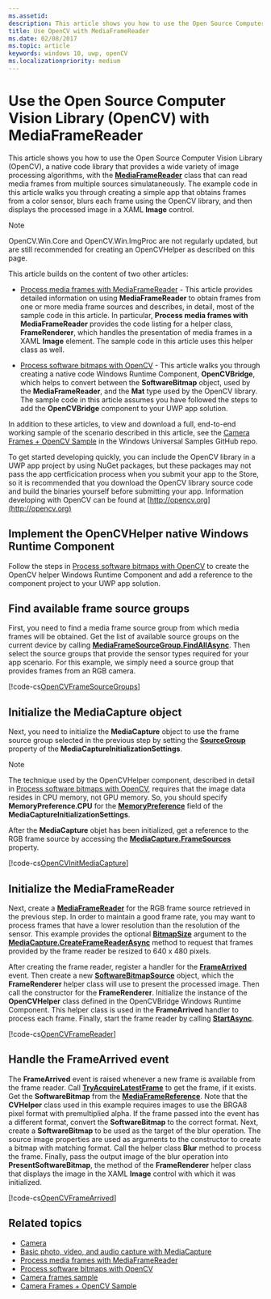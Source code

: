 ```yaml
---
ms.assetid: 
description: This article shows you how to use the Open Source Computer Vision Library (OpenCV) with the MediaFrameReader class.
title: Use OpenCV with MediaFrameReader
ms.date: 02/08/2017
ms.topic: article
keywords: windows 10, uwp, openCV
ms.localizationpriority: medium
---
```

# Use the Open Source Computer Vision Library (OpenCV) with MediaFrameReader

This article shows you how to use the Open Source Computer Vision Library (OpenCV), a native code library that provides a wide variety of image processing algorithms, with the [**MediaFrameReader**](https://msdn.microsoft.com/library/windows/apps/Windows.Media.Capture.Frames.MediaFrameReader) class that can read media frames from multiple sources simulataneously. The example code in this article walks you through creating a simple app that obtains frames from a color sensor, blurs each frame using the OpenCV library, and then displays the processed image in a XAML **Image** control. 

>[!NOTE]
>OpenCV.Win.Core and OpenCV.Win.ImgProc are not regularly updated, but are still recommended for creating an OpenCVHelper as described on this page.

This article builds on the content of two other articles:

* [Process media frames with MediaFrameReader](process-media-frames-with-mediaframereader.md) - This article provides detailed information on using **MediaFrameReader** to obtain frames from one or more media frame sources and describes, in detail, most of the sample code in this article. In particular, **Process media frames with MediaFrameReader** provides the code listing for a helper class, **FrameRenderer**, which handles the presentation of media frames in a XAML **Image** element. The sample code in this article uses this helper class as well.

* [Process software bitmaps with OpenCV](process-software-bitmaps-with-opencv.md) - This article walks you through creating a native code Windows Runtime Component, **OpenCVBridge**, which helps to convert between the **SoftwareBitmap** object, used by the **MediaFrameReader**,  and the **Mat** type used by the OpenCV library. The sample code in this article assumes you have followed the steps to add the **OpenCVBridge** component to your UWP app solution.

In addition to these articles, to view and download a full, end-to-end working sample of the scenario described in this article, see the [Camera Frames + OpenCV Sample](https://go.microsoft.com/fwlink/?linkid=854003) in the Windows Universal Samples GitHub repo.

To get started developing quickly, you can include the OpenCV library in a UWP app project by using NuGet packages, but these packages may not pass the app certficication process when you submit your app to the Store, so it is recommended that you download the OpenCV library source code and build the binaries yourself before submitting your app. Information developing with OpenCV can be found at [http://opencv.org](http://opencv.org)


## Implement the OpenCVHelper native Windows Runtime Component
Follow the steps in [Process software bitmaps with OpenCV](process-software-bitmaps-with-opencv.md) to create the OpenCV helper Windows Runtime Component and add a reference to the component project to your UWP app solution.

## Find available frame source groups
First, you need to find a media frame source group from which media frames will be obtained. Get the list of available source groups on the current device by calling **[MediaFrameSourceGroup.FindAllAsync](https://docs.microsoft.com/uwp/api/windows.media.capture.frames.mediaframesourcegroup.FindAllAsync)**. Then select the source groups that provide the sensor types required for your app scenario. For this example, we simply need a source group that provides frames from an RGB camera.

[!code-cs[OpenCVFrameSourceGroups](./code/Frames_Win10/Frames_Win10/MainPage.OpenCV.xaml.cs#SnippetOpenCVFrameSourceGroups)]

## Initialize the MediaCapture object
Next, you need to initialize the **MediaCapture** object to use the frame source group selected in the previous step by setting the **[SourceGroup](https://docs.microsoft.com/uwp/api/windows.media.capture.mediacaptureinitializationsettings.SourceGroup)** property of the **MediaCaptureInitializationSettings**.

> [!NOTE] 
> The technique used by the OpenCVHelper component, described in detail in [Process software bitmaps with OpenCV](process-software-bitmaps-with-opencv.md), requires that the image data resides in CPU memory, not GPU memory. So, you should specify **MemoryPreference.CPU** for the **[MemoryPreference](https://docs.microsoft.com/uwp/api/windows.media.capture.mediacaptureinitializationsettings.MemoryPreference)** field of the **MediaCaptureInitializationSettings**.

After the **MediaCapture** objet has been initialized, get a reference to the RGB frame source by accessing the **[MediaCapture.FrameSources](https://docs.microsoft.com/uwp/api/windows.media.capture.mediacapture.FrameSources)** property.

[!code-cs[OpenCVInitMediaCapture](./code/Frames_Win10/Frames_Win10/MainPage.OpenCV.xaml.cs#SnippetOpenCVInitMediaCapture)]

## Initialize the MediaFrameReader
Next, create a [**MediaFrameReader**](https://msdn.microsoft.com/library/windows/apps/Windows.Media.Capture.Frames.MediaFrameReader) for the RGB frame source retrieved in the previous step. In order to maintain a good frame rate, you may want to process frames that have a lower resolution than the resolution of the sensor. This example provides the optional **[BitmapSize](https://docs.microsoft.com/uwp/api/windows.graphics.imaging.bitmapsize)** argument to the **[MediaCapture.CreateFrameReaderAsync](https://docs.microsoft.com/uwp/api/windows.media.capture.mediacapture.createframereaderasync)** method to request that frames provided by the frame reader be resized to 640 x 480 pixels.

After creating the frame reader, register a handler for the **[FrameArrived](https://docs.microsoft.com/uwp/api/windows.media.capture.frames.mediaframereader.FrameArrived)** event. Then create a new **[SoftwareBitmapSource](https://docs.microsoft.com/uwp/api/windows.ui.xaml.media.imaging.softwarebitmapsource)** object, which the **FrameRenderer** helper class will use to present the processed image. Then call the constructor for the **FrameRenderer**. Initialize the instance of the **OpenCVHelper** class defined in the OpenCVBridge Windows Runtime Component. This helper class is used in the **FrameArrived** handler to process each frame. Finally, start the frame reader by calling **[StartAsync](https://docs.microsoft.com/uwp/api/windows.media.capture.frames.mediaframereader.StartAsync)**.

[!code-cs[OpenCVFrameReader](./code/Frames_Win10/Frames_Win10/MainPage.OpenCV.xaml.cs#SnippetOpenCVFrameReader)]


## Handle the FrameArrived event
The **FrameArrived** event is raised whenever a new frame is available from the frame reader. Call **[TryAcquireLatestFrame](https://docs.microsoft.com/uwp/api/windows.media.capture.frames.mediaframereader.TryAcquireLatestFrame)** to get the frame, if it exists. Get the **SoftwareBitmap** from the **[MediaFrameReference](https://docs.microsoft.com/uwp/api/windows.media.capture.frames.mediaframereference)**. Note that the **CVHelper** class used in this example requires images to use the BRGA8 pixel format with premultiplied alpha. If the frame passed into the event has a different format, convert the **SoftwareBitmap** to the correct format. Next, create a **SoftwareBitmap** to be used as the target of the blur operation. The source image properties are used as arguments to the constructor to create a bitmap with matching format. Call the helper class **Blur** method to process the frame. Finally, pass the output image of the blur operation into **PresentSoftwareBitmap**, the method of the **FrameRenderer** helper class that displays the image in the XAML **Image** control with which it was initialized.

[!code-cs[OpenCVFrameArrived](./code/Frames_Win10/Frames_Win10/MainPage.OpenCV.xaml.cs#SnippetOpenCVFrameArrived)]

## Related topics

* [Camera](camera.md)
* [Basic photo, video, and audio capture with MediaCapture](basic-photo-video-and-audio-capture-with-MediaCapture.md)
* [Process media frames with MediaFrameReader](process-media-frames-with-mediaframereader.md)
* [Process software bitmaps with OpenCV](process-software-bitmaps-with-opencv.md)
* [Camera frames sample](http://go.microsoft.com/fwlink/?LinkId=823230)
* [Camera Frames + OpenCV Sample](https://go.microsoft.com/fwlink/?linkid=854003)
 

 




